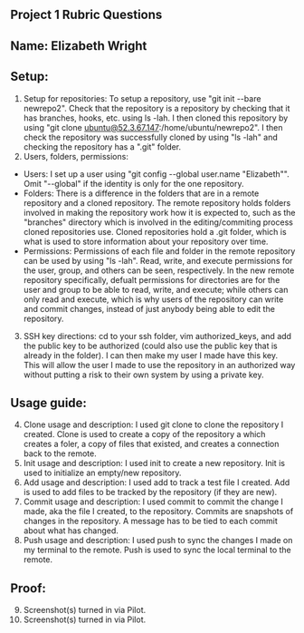 Project 1 Rubric Questions
---

Name: Elizabeth Wright
---

Setup:
---
1. Setup for repositories: To setup a repository, use "git init --bare newrepo2". Check that the repository is a repository by checking that it has branches, hooks, etc. using ls -lah. I then cloned this repository by using "git clone ubuntu@52.3.67.147:/home/ubuntu/newrepo2". I then check the repository was successfully cloned by using "ls -lah" and checking the repository has a ".git" folder.
2. Users, folders, permissions:
 - Users: I set up a user using "git config --global user.name "Elizabeth"". Omit "--global" if the identity is only for the one repository. 
 - Folders: There is a difference in the folders that are in a remote repository and a cloned repository. The remote repository holds folders involved in making the repository work how it is expected to, such as the "branches" directory which is involved in the editing/commiting process cloned repositories use. Cloned repositories hold a .git folder, which is what is used to store information about your repository over time. 
 - Permissions: Permissions of each file and folder in the remote repository can be used by using "ls -lah". Read, write, and execute permissions for the user, group, and others can be seen, respectively. In the new remote repository specifically, defualt permissions for directories are for the user and group to be able to read, write, and execute; while others can only read and execute, which is why users of the repository can write and commit changes, instead of just anybody being able to edit the repository.
3. SSH key directions: cd to your ssh folder, vim authorized_keys, and add the public key to be authorized (could also use the public key that is already in the folder). I can then make my user I made have this key. This will allow the user I made to use the repository in an authorized way without putting a risk to their own system by using a private key.

Usage guide:
---
4. Clone usage and description: I used git clone to clone the repository I created. Clone is used to create a copy of the repository a which creates a foler, a copy of files that existed, and creates a connection back to the remote.
5. Init usage and description: I used init to create a new repository. Init is used to initialize an empty/new repository.
6. Add usage and description: I used add to track a test file I created. Add is used to add files to be tracked by the repository (if they are new).
7. Commit usage and description: I used commit to commit the change I made, aka the file I created, to the repository. Commits are snapshots of changes in the repository. A message has to be tied to each commit about what has changed.
8. Push usage and description: I used push to sync the changes I made on my terminal to the remote. Push is used to sync the local terminal to the remote.

Proof:
---
9. Screenshot(s) turned in via Pilot.
10. Screenshot(s) turned in via Pilot.
